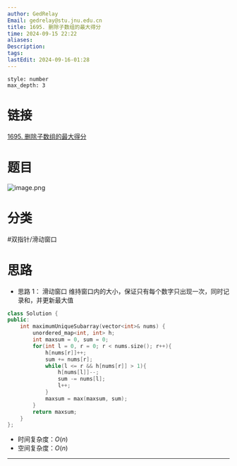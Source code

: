 ```yaml
---
author: GedRelay
Email: gedrelay@stu.jnu.edu.cn
title: 1695. 删除子数组的最大得分
time: 2024-09-15 22:22
aliases: 
Description: 
tags: 
lastEdit: 2024-09-16-01:28
---
```


```toc
style: number
max_depth: 3
```

# 链接
[1695. 删除子数组的最大得分](https://leetcode.cn/problems/maximum-erasure-value/) 

# 题目
![image.png](https://ged-pic-bed.oss-cn-guangzhou.aliyuncs.com/img/202409152222325.png)


# 分类
#双指针/滑动窗口 

# 思路
- 思路 1：
滑动窗口
维持窗口内的大小，保证只有每个数字只出现一次，同时记录和，并更新最大值


```cpp
class Solution {
public:
    int maximumUniqueSubarray(vector<int>& nums) {
        unordered_map<int, int> h;
        int maxsum = 0, sum = 0;
        for(int l = 0, r = 0; r < nums.size(); r++){
            h[nums[r]]++;
            sum += nums[r];
            while(l <= r && h[nums[r]] > 1){
                h[nums[l]]--;
                sum -= nums[l];
                l++;
            }
            maxsum = max(maxsum, sum);
        }
        return maxsum;
    }
};
```


- 时间复杂度：${O\left( n \right)  }$ 
- 空间复杂度：${O\left( n \right)  }$ 


---


